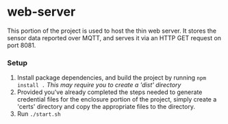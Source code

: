 # web-server

This portion of the project is used to host the thin web server. It stores the sensor data
reported over MQTT, and serves it via an HTTP GET request on port 8081.


### Setup
1. Install package dependencies, and build the project by running `npm install .` <i>This may require you to create a 'dist' directory </i>
2. Provided you've already completed the steps needed to generate credential files for the enclosure portion of the project, simply create a 'certs' directory and copy the appropriate files to the directory.  
3. Run ` ./start.sh `
